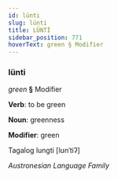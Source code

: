 ```yaml
---
id: lünti
slug: lünti
title: LÜNTİ
sidebar_position: 771
hoverText: green § Modifier
---
```


### lünti

*green* **§** Modifier

**Verb**: to be green

**Noun**: greenness

**Modifier**: green

Tagalog lungti [lʊnˈtiʔ]

*Austronesian Language Family*